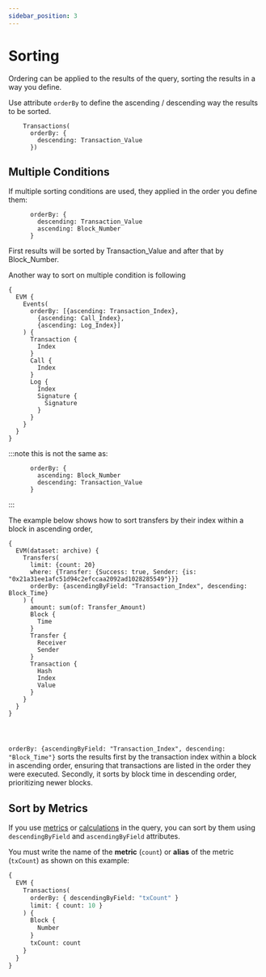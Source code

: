 ```yaml
---
sidebar_position: 3
---
```


# Sorting

Ordering can be applied to the results of the query, sorting the results in a way you define.

Use attribute `orderBy` to define the ascending / descending way the results to be sorted.

```
    Transactions(
      orderBy: {
        descending: Transaction_Value
      })
```

## Multiple Conditions

If multiple sorting conditions are used, they applied in the order you define them:

```
      orderBy: {
        descending: Transaction_Value
        ascending: Block_Number
      }
```

First results will be sorted by Transaction_Value and after that by Block_Number.


Another way to sort on multiple condition is following 

```
{
  EVM {
    Events(
      orderBy: [{ascending: Transaction_Index},
        {ascending: Call_Index}, 
        {ascending: Log_Index}]
    ) {
      Transaction {
        Index
      }
      Call {
        Index
      }
      Log {
        Index
        Signature {
          Signature
        }
      }
    }
  }
}
```



:::note
this is not the same as:

```
      orderBy: {
        ascending: Block_Number
        descending: Transaction_Value
      }
```

:::

The example below shows how to sort transfers by their index within a block in ascending order,

```
{
  EVM(dataset: archive) {
    Transfers(
      limit: {count: 20}
      where: {Transfer: {Success: true, Sender: {is: "0x21a31ee1afc51d94c2efccaa2092ad1028285549"}}}
      orderBy: {ascendingByField: "Transaction_Index", descending: Block_Time}
    ) {
      amount: sum(of: Transfer_Amount)
      Block {
        Time
      }
      Transfer {
        Receiver
        Sender
      }
      Transaction {
        Hash
        Index
        Value
      }
    }
  }
}




```

`orderBy: {ascendingByField: "Transaction_Index", descending: "Block_Time"}` sorts the results first by the transaction index within a block in ascending order, ensuring that transactions are listed in the order they were executed. Secondly, it sorts by block time in descending order, prioritizing newer blocks.

## Sort by Metrics

If you use [metrics](/docs/graphql/metrics/) or [calculations](/docs/graphql/calculations) in the query, you can sort by them
using `descendingByField` and `ascendingByField` attributes.

You must write the name of the **metric** (`count`) or **alias** of the metric (`txCount`) as shown on this example:

```graphql
{
  EVM {
    Transactions(
      orderBy: { descendingByField: "txCount" }
      limit: { count: 10 }
    ) {
      Block {
        Number
      }
      txCount: count
    }
  }
}
```
